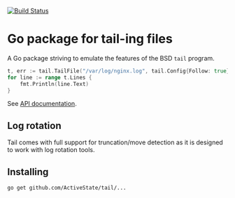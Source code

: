 [![Build Status](https://travis-ci.org/ActiveState/tail.svg)](https://travis-ci.org/ActiveState/tail)

# Go package for tail-ing files

A Go package striving to emulate the features of the BSD `tail` program. 

```Go
t, err := tail.TailFile("/var/log/nginx.log", tail.Config{Follow: true})
for line := range t.Lines {
    fmt.Println(line.Text)
}
```

See [API documentation](http://godoc.org/github.com/ActiveState/tail).

## Log rotation

Tail comes with full support for truncation/move detection as it is
designed to work with log rotation tools.

## Installing

    go get github.com/ActiveState/tail/...

